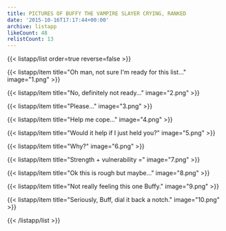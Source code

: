 ```yaml
---
title: PICTURES OF BUFFY THE VAMPIRE SLAYER CRYING, RANKED
date: '2015-10-16T17:17:44+00:00'
archive: listapp
likeCount: 48
relistCount: 13
---
```


<!--more-->

{{< listapp/list order=true reverse=false >}}

   {{< listapp/item title="Oh man, not sure I'm ready for this list..."
      image="1.png" >}}

   {{< listapp/item title="No, definitely not ready…"
      image="2.png" >}}

   {{< listapp/item title="Please..."
      image="3.png" >}}

   {{< listapp/item title="Help me cope..."
      image="4.png" >}}

   {{< listapp/item title="Would it help if I just held you?"
      image="5.png" >}}

   {{< listapp/item title="Why?"
      image="6.png" >}}

   {{< listapp/item title="Strength + vulnerability ="
      image="7.png" >}}

   {{< listapp/item title="Ok this is rough but maybe..."
      image="8.png" >}}

   {{< listapp/item title="Not really feeling this one Buffy."
      image="9.png" >}}

   {{< listapp/item title="Seriously, Buff, dial it back a notch."
      image="10.png" >}}

{{< /listapp/list >}}
